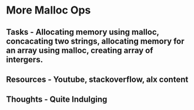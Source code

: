 # More Malloc Ops

## Tasks - Allocating memory using malloc, concacating two strings, allocating memory for an array using malloc, creating array of intergers.
## Resources - Youtube, stackoverflow, alx content

## Thoughts - Quite Indulging
